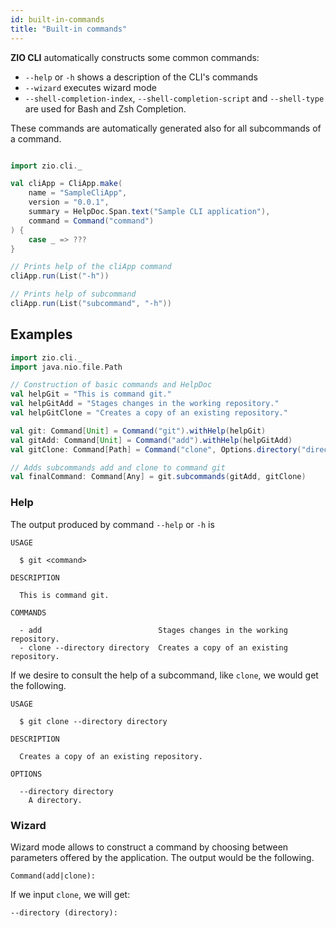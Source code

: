 ```yaml
---
id: built-in-commands
title: "Built-in commands"
---
```

**ZIO CLI** automatically constructs some common commands:
- `--help` or `-h` shows a description of the CLI's commands
- `--wizard` executes wizard mode
- `--shell-completion-index`, `--shell-completion-script` and `--shell-type` are used for Bash and Zsh Completion.

These commands are automatically generated also for all subcommands of a command.
```scala mdoc:compile-only

import zio.cli._

val cliApp = CliApp.make(
    name = "SampleCliApp",
    version = "0.0.1",
    summary = HelpDoc.Span.text("Sample CLI application"),
    command = Command("command")
) {
    case _ => ???
}

// Prints help of the cliApp command
cliApp.run(List("-h"))

// Prints help of subcommand
cliApp.run(List("subcommand", "-h"))

```

## Examples
```scala mdoc:silent:reset
import zio.cli._
import java.nio.file.Path

// Construction of basic commands and HelpDoc
val helpGit = "This is command git."
val helpGitAdd = "Stages changes in the working repository."
val helpGitClone = "Creates a copy of an existing repository."

val git: Command[Unit] = Command("git").withHelp(helpGit)
val gitAdd: Command[Unit] = Command("add").withHelp(helpGitAdd)
val gitClone: Command[Path] = Command("clone", Options.directory("directory")).withHelp(helpGitClone)

// Adds subcommands add and clone to command git
val finalCommand: Command[Any] = git.subcommands(gitAdd, gitClone)

```
### Help
The output produced by command `--help` or `-h` is
```
USAGE

  $ git <command>

DESCRIPTION

  This is command git.

COMMANDS

  - add                          Stages changes in the working repository.
  - clone --directory directory  Creates a copy of an existing repository.
```
If we desire to consult the help of a subcommand, like `clone`, we would get the following.
```
USAGE

  $ git clone --directory directory

DESCRIPTION

  Creates a copy of an existing repository.

OPTIONS

  --directory directory
    A directory.
```

### Wizard
Wizard mode allows to construct a command by choosing between parameters offered by the application. The output would be the following.
```
Command(add|clone): 
```
If we input `clone`, we will get:
```
--directory (directory): 
```




